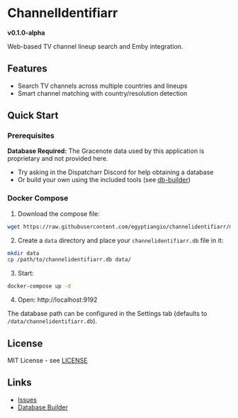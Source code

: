 # ChannelIdentifiarr

**v0.1.0-alpha**

Web-based TV channel lineup search and Emby integration.

## Features

- Search TV channels across multiple countries and lineups
- Smart channel matching with country/resolution detection

## Quick Start

### Prerequisites

**Database Required:** The Gracenote data used by this application is proprietary and not provided here.

- Try asking in the Dispatcharr Discord for help obtaining a database
- Or build your own using the included tools (see [db-builder](db-builder/))

### Docker Compose

1. Download the compose file:
```bash
wget https://raw.githubusercontent.com/egyptiangio/channelidentifiarr/main/docker-compose.yml
```

2. Create a `data` directory and place your `channelidentifiarr.db` file in it:
```bash
mkdir data
cp /path/to/channelidentifiarr.db data/
```

3. Start:
```bash
docker-compose up -d
```

4. Open: http://localhost:9192

The database path can be configured in the Settings tab (defaults to `/data/channelidentifiarr.db`).

## License

MIT License - see [LICENSE](LICENSE)

## Links

- [Issues](https://github.com/egyptiangio/channelidentifiarr/issues)
- [Database Builder](db-builder/)
